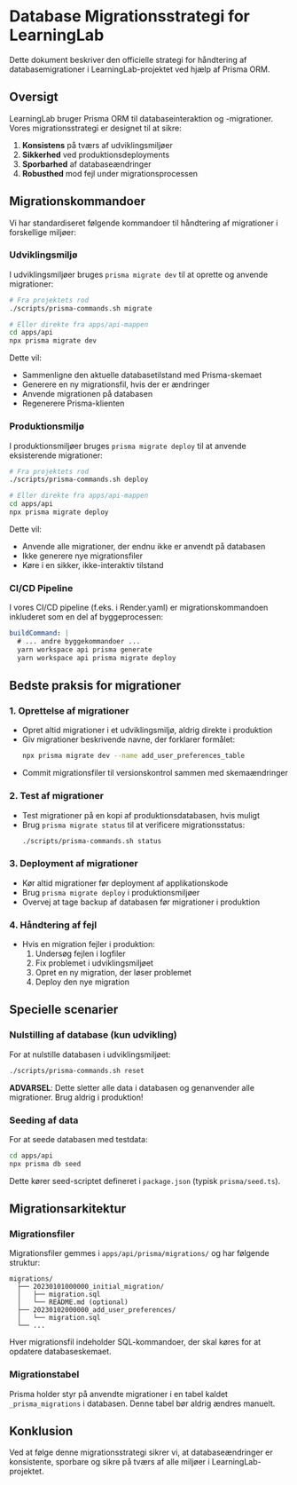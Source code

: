 # Database Migrationsstrategi for LearningLab

Dette dokument beskriver den officielle strategi for håndtering af databasemigrationer i LearningLab-projektet ved hjælp af Prisma ORM.

## Oversigt

LearningLab bruger Prisma ORM til databaseinteraktion og -migrationer. Vores migrationsstrategi er designet til at sikre:

1. **Konsistens** på tværs af udviklingsmiljøer
2. **Sikkerhed** ved produktionsdeployments
3. **Sporbarhed** af databaseændringer
4. **Robusthed** mod fejl under migrationsprocessen

## Migrationskommandoer

Vi har standardiseret følgende kommandoer til håndtering af migrationer i forskellige miljøer:

### Udviklingsmiljø

I udviklingsmiljøer bruges `prisma migrate dev` til at oprette og anvende migrationer:

```bash
# Fra projektets rod
./scripts/prisma-commands.sh migrate

# Eller direkte fra apps/api-mappen
cd apps/api
npx prisma migrate dev
```

Dette vil:
- Sammenligne den aktuelle databasetilstand med Prisma-skemaet
- Generere en ny migrationsfil, hvis der er ændringer
- Anvende migrationen på databasen
- Regenerere Prisma-klienten

### Produktionsmiljø

I produktionsmiljøer bruges `prisma migrate deploy` til at anvende eksisterende migrationer:

```bash
# Fra projektets rod
./scripts/prisma-commands.sh deploy

# Eller direkte fra apps/api-mappen
cd apps/api
npx prisma migrate deploy
```

Dette vil:
- Anvende alle migrationer, der endnu ikke er anvendt på databasen
- Ikke generere nye migrationsfiler
- Køre i en sikker, ikke-interaktiv tilstand

### CI/CD Pipeline

I vores CI/CD pipeline (f.eks. i Render.yaml) er migrationskommandoen inkluderet som en del af byggeprocessen:

```yaml
buildCommand: |
  # ... andre byggekommandoer ...
  yarn workspace api prisma generate
  yarn workspace api prisma migrate deploy
```

## Bedste praksis for migrationer

### 1. Oprettelse af migrationer

- Opret altid migrationer i et udviklingsmiljø, aldrig direkte i produktion
- Giv migrationer beskrivende navne, der forklarer formålet:
  ```bash
  npx prisma migrate dev --name add_user_preferences_table
  ```
- Commit migrationsfiler til versionskontrol sammen med skemaændringer

### 2. Test af migrationer

- Test migrationer på en kopi af produktionsdatabasen, hvis muligt
- Brug `prisma migrate status` til at verificere migrationsstatus:
  ```bash
  ./scripts/prisma-commands.sh status
  ```

### 3. Deployment af migrationer

- Kør altid migrationer før deployment af applikationskode
- Brug `prisma migrate deploy` i produktionsmiljøer
- Overvej at tage backup af databasen før migrationer i produktion

### 4. Håndtering af fejl

- Hvis en migration fejler i produktion:
  1. Undersøg fejlen i logfiler
  2. Fix problemet i udviklingsmiljøet
  3. Opret en ny migration, der løser problemet
  4. Deploy den nye migration

## Specielle scenarier

### Nulstilling af database (kun udvikling)

For at nulstille databasen i udviklingsmiljøet:

```bash
./scripts/prisma-commands.sh reset
```

**ADVARSEL**: Dette sletter alle data i databasen og genanvender alle migrationer. Brug aldrig i produktion!

### Seeding af data

For at seede databasen med testdata:

```bash
cd apps/api
npx prisma db seed
```

Dette kører seed-scriptet defineret i `package.json` (typisk `prisma/seed.ts`).

## Migrationsarkitektur

### Migrationsfiler

Migrationsfiler gemmes i `apps/api/prisma/migrations/` og har følgende struktur:

```
migrations/
  ├── 20230101000000_initial_migration/
  │   ├── migration.sql
  │   └── README.md (optional)
  ├── 20230102000000_add_user_preferences/
  │   └── migration.sql
  └── ...
```

Hver migrationsfil indeholder SQL-kommandoer, der skal køres for at opdatere databaseskemaet.

### Migrationstabel

Prisma holder styr på anvendte migrationer i en tabel kaldet `_prisma_migrations` i databasen. Denne tabel bør aldrig ændres manuelt.

## Konklusion

Ved at følge denne migrationsstrategi sikrer vi, at databaseændringer er konsistente, sporbare og sikre på tværs af alle miljøer i LearningLab-projektet.